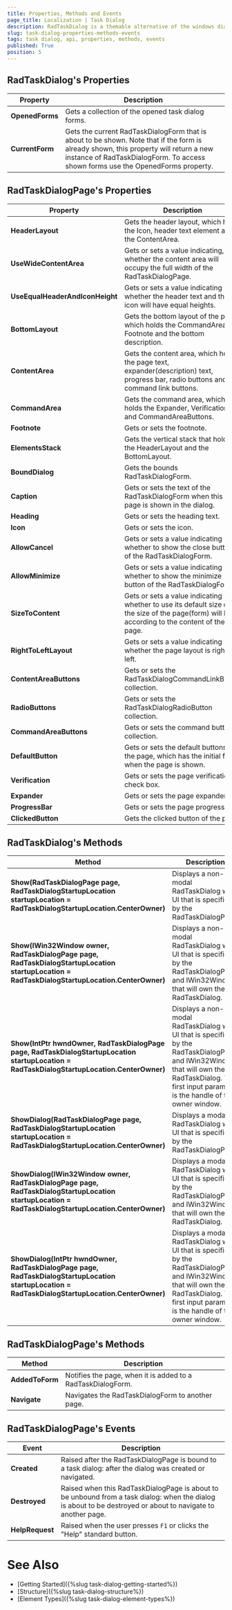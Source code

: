 ```yaml
---
title: Properties, Methods and Events
page_title: Localization | Task Dialog
description: RadTaskDialog is a themable alternative of the windows dialog boxes and the newly released TaskDialog for .NET 5.
slug: task-dialog-properties-methods-events
tags: task dialog, api, properties, methods, events
published: True
position: 5 
---
```


## RadTaskDialog's Properties

|Property|Description|
|----|----|
|**OpenedForms**|Gets a collection of the opened task dialog forms.|
|**CurrentForm**|Gets the current RadTaskDialogForm that is about to be shown. Note that if the form is already shown, this property will return a new instance of RadTaskDialogForm. To access shown forms use the OpenedForms property.|

## RadTaskDialogPage's Properties

|Property|Description|
|----|----|
|**HeaderLayout**|Gets the header layout, which holds the Icon, header text element and the ContentArea.|
|**UseWideContentArea**|Gets or sets a value indicating, whether the content area will occupy the full width of the RadTaskDialogPage.|
|**UseEqualHeaderAndIconHeight**|Gets or sets a value indicating whether the header text and the icon will have equal heights.|
|**BottomLayout**|Gets the bottom layout of the page, which holds the CommandArea, Footnote and the bottom description.|
|**ContentArea**|Gets the content area, which holds the page text, expander(description) text, progress bar, radio buttons and the command link buttons.|
|**CommandArea**|Gets the command area, which holds the Expander, Verification and CommandAreaButtons.|
|**Footnote**|Gets or sets the footnote.|
|**ElementsStack**|Gets the vertical stack that holds the HeaderLayout and the BottomLayout.|
|**BoundDialog**|Gets the bounds RadTaskDialogForm.|
|**Caption**|Gets or sets the text of the RadTaskDialogForm when this page is shown in the dialog.|
|**Heading**|Gets or sets the heading text.|
|**Icon**|Gets or sets the icon.|
|**AllowCancel**|Gets or sets a value indicating whether to show the close button of the RadTaskDialogForm.|
|**AllowMinimize**|Gets or sets a value indicating whether to show the minimize button of the RadTaskDialogForm.|
|**SizeToContent**|Gets or sets a value indicating whether to use its default size or the size of the page(form) will be according to the content of the page.|
|**RightToLeftLayout**|Gets or sets a value indicating whether the page layout is right to left.|
|**ContentAreaButtons**|Gets or sets the RadTaskDialogCommandLinkButton collection.|
|**RadioButtons**|Gets or sets the RadTaskDialogRadioButton collection.|
|**CommandAreaButtons**|Gets or sets the command button collection.|
|**DefaultButton**|Gets or sets the default buttons of the page, which has the initial focus when the page is shown.|
|**Verification**|Gets or sets the page verification check box.|
|**Expander**|Gets or sets the page expander.|
|**ProgressBar**|Gets or sets the page progress bar.|
|**ClickedButton**|Gets the clicked button of the page.|

## RadTaskDialog's Methods 

|Method|Description|
|----|----|
|**Show(RadTaskDialogPage page, RadTaskDialogStartupLocation startupLocation = RadTaskDialogStartupLocation.CenterOwner)**|Displays a non-modal RadTaskDialog with UI that is specified by the RadTaskDialogPage.|
|**Show(IWin32Window owner, RadTaskDialogPage page, RadTaskDialogStartupLocation startupLocation = RadTaskDialogStartupLocation.CenterOwner)**|Displays a non-modal RadTaskDialog with UI that is specified by the RadTaskDialogPage and IWin32Window that will own the RadTaskDialog.|
|**Show(IntPtr hwndOwner, RadTaskDialogPage page, RadTaskDialogStartupLocation startupLocation = RadTaskDialogStartupLocation.CenterOwner)**|Displays a non-modal RadTaskDialog with UI that is specified by the RadTaskDialogPage and IWin32Window that will own the RadTaskDialog. The first input parameter is the handle of the owner window.|
|**ShowDialog(RadTaskDialogPage page, RadTaskDialogStartupLocation startupLocation = RadTaskDialogStartupLocation.CenterOwner)**|Displays a modal RadTaskDialog with UI that is specified by the RadTaskDialogPage.|
|**ShowDialog(IWin32Window owner, RadTaskDialogPage page, RadTaskDialogStartupLocation startupLocation = RadTaskDialogStartupLocation.CenterOwner)**|Displays a modal RadTaskDialog with UI that is specified by the RadTaskDialogPage and IWin32Window that will own the RadTaskDialog.|
|**ShowDialog(IntPtr hwndOwner, RadTaskDialogPage page, RadTaskDialogStartupLocation startupLocation = RadTaskDialogStartupLocation.CenterOwner)**|Displays a modal RadTaskDialog with UI that is specified by the RadTaskDialogPage and IWin32Window that will own the RadTaskDialog. The first input parameter is the handle of the owner window.|

## RadTaskDialogPage's Methods

|Method|Description|
|----|----|
|**AddedToForm**|Notifies the page, when it is added to a RadTaskDialogForm.|
|**Navigate**|Navigates the RadTaskDialogForm to another page.|

## RadTaskDialogPage's Events

|Event|Description|
|----|----|
|**Created**|Raised after the RadTaskDialogPage is bound to a task dialog: after the dialog was created or navigated.|
|**Destroyed**|Raised when this RadTaskDialogPage is about to be unbound from a task dialog: when the dialog is about to be destroyed or about to navigate to another page.|
|**HelpRequest**|Raised when the user presses `F1` or clicks the "Help" standard button.|



# See Also

* [Getting Started]({%slug task-dialog-getting-started%})
* [Structure]({%slug task-dialog-structure%})
* [Element Types]({%slug task-dialog-element-types%})
 
        
